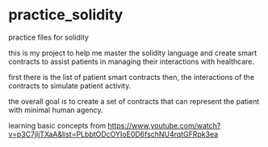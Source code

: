 # practice_solidity
practice files for solidity

this is my project to help me master the solidity language and create smart contracts to assist patients in managing their interactions with healthcare.


first there is the list of patient smart contracts
then, the interactions of the contracts to simulate patient activity.

the overall goal is to create a set of contracts that can represent the patient with minimal human agency.



learning basic concepts from
https://www.youtube.com/watch?v=p3C7jljTXaA&list=PLbbtODcOYIoE0D6fschNU4rqtGFRpk3ea
